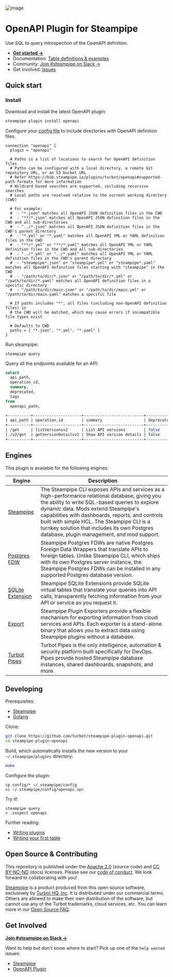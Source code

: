 ![image](https://hub.steampipe.io/images/plugins/turbot/openapi-social-graphic.png)

# OpenAPI Plugin for Steampipe

Use SQL to query introspection of the OpenAPI definition.

- **[Get started →](https://hub.steampipe.io/plugins/turbot/openapi)**
- Documentation: [Table definitions & examples](https://hub.steampipe.io/plugins/turbot/openapi/tables)
- Community: [Join #steampipe on Slack →](https://turbot.com/community/join)
- Get involved: [Issues](https://github.com/turbot/steampipe-plugin-openapi/issues)

## Quick start

### Install

Download and install the latest OpenAPI plugin:

```bash
steampipe plugin install openapi
```

Configure your [config file](https://hub.steampipe.io/plugins/turbot/openapi#configuration) to include directories with OpenAPI definition files.

```hcl
connection "openapi" {
  plugin = "openapi"

  # Paths is a list of locations to search for OpenAPI definition files
  # Paths can be configured with a local directory, a remote Git repository URL, or an S3 bucket URL
  # Refer https://hub.steampipe.io/plugins/turbot/openapi#supported-path-formats for more information
  # Wildcard based searches are supported, including recursive searches
  # Local paths are resolved relative to the current working directory (CWD)

  # For example:
  #  - "*.json" matches all OpenAPI JSON definition files in the CWD
  #  - "**/*.json" matches all OpenAPI JSON definition files in the CWD and all sub-directories
  #  - "../*.json" matches all OpenAPI JSON definition files in the CWD's parent directory
  #  - "*.yml" or "*.yaml" matches all OpenAPI YML or YAML definition files in the CWD
  #  - "**/*.yml" or "**/*.yaml" matches all OpenAPI YML or YAML definition files in the CWD and all sub-directories
  #  - "../*.yml" or "../*.yaml" matches all OpenAPI YML or YAML definition files in the CWD's parent directory
  #  - "steampipe*.json" or "steampipe*.yml" or "steampipe*.yaml" matches all OpenAPI definition files starting with "steampipe" in the CWD
  #  - "/path/to/dir/*.json" or "/path/to/dir/*.yml" or "/path/to/dir/*.yaml" matches all OpenAPI definition files in a specific directory
  #  - "/path/to/dir/main.json" or "/path/to/dir/main.yml" or "/path/to/dir/main.yaml" matches a specific file

  # If paths includes "*", all files (including non-OpenAPI definition files) in
  # the CWD will be matched, which may cause errors if incompatible file types exist

  # Defaults to CWD
  paths = [ "*.json", "*.yml", "*.yaml" ]
}
```

Run steampipe:

```shell
steampipe query
```

Query all the endpoints available for an API:

```sql
select
  api_path,
  operation_id,
  summary,
  deprecated,
  tags
from
  openapi_path;
```

```sh
+----------+---------------------+--------------------------+------------+--------+
| api_path | operation_id        | summary                  | deprecated | tags   |
+----------+---------------------+--------------------------+------------+--------+
| /get     | listVersionsv2      | List API versions        | false      | <null> |
| /v2/get  | getVersionDetailsv2 | Show API version details | false      | <null> |
+----------+---------------------+--------------------------+------------+--------+
```

## Engines

This plugin is available for the following engines:

| Engine        | Description
|---------------|------------------------------------------
| [Steampipe](https://steampipe.io/docs) | The Steampipe CLI exposes APIs and services as a high-performance relational database, giving you the ability to write SQL-based queries to explore dynamic data. Mods extend Steampipe's capabilities with dashboards, reports, and controls built with simple HCL. The Steampipe CLI is a turnkey solution that includes its own Postgres database, plugin management, and mod support.
| [Postgres FDW](https://steampipe.io/docs/steampipe_postgres/overview) | Steampipe Postgres FDWs are native Postgres Foreign Data Wrappers that translate APIs to foreign tables. Unlike Steampipe CLI, which ships with its own Postgres server instance, the Steampipe Postgres FDWs can be installed in any supported Postgres database version.
| [SQLite Extension](https://steampipe.io/docs//steampipe_sqlite/overview) | Steampipe SQLite Extensions provide SQLite virtual tables that translate your queries into API calls, transparently fetching information from your API or service as you request it.
| [Export](https://steampipe.io/docs/steampipe_export/overview) | Steampipe Plugin Exporters provide a flexible mechanism for exporting information from cloud services and APIs. Each exporter is a stand-alone binary that allows you to extract data using Steampipe plugins without a database.
| [Turbot Pipes](https://turbot.com/pipes/docs) | Turbot Pipes is the only intelligence, automation & security platform built specifically for DevOps. Pipes provide hosted Steampipe database instances, shared dashboards, snapshots, and more.

## Developing

Prerequisites:

- [Steampipe](https://steampipe.io/downloads)
- [Golang](https://golang.org/doc/install)

Clone:

```sh
git clone https://github.com/turbot/steampipe-plugin-openapi.git
cd steampipe-plugin-openapi
```

Build, which automatically installs the new version to your `~/.steampipe/plugins` directory:

```sh
make
```

Configure the plugin:

```shell
cp config/* ~/.steampipe/config
vi ~/.steampipe/config/openapi.spc
```

Try it!

```shell
steampipe query
> .inspect openapi
```

Further reading:

- [Writing plugins](https://steampipe.io/docs/develop/writing-plugins)
- [Writing your first table](https://steampipe.io/docs/develop/writing-your-first-table)

## Open Source & Contributing

This repository is published under the [Apache 2.0](https://www.apache.org/licenses/LICENSE-2.0) (source code) and [CC BY-NC-ND](https://creativecommons.org/licenses/by-nc-nd/2.0/) (docs) licenses. Please see our [code of conduct](https://github.com/turbot/.github/blob/main/CODE_OF_CONDUCT.md). We look forward to collaborating with you!

[Steampipe](https://steampipe.io) is a product produced from this open source software, exclusively by [Turbot HQ, Inc](https://turbot.com). It is distributed under our commercial terms. Others are allowed to make their own distribution of the software, but cannot use any of the Turbot trademarks, cloud services, etc. You can learn more in our [Open Source FAQ](https://turbot.com/open-source).

## Get Involved

**[Join #steampipe on Slack →](https://turbot.com/community/join)**

Want to help but don't know where to start? Pick up one of the `help wanted` issues:

- [Steampipe](https://github.com/turbot/steampipe/labels/help%20wanted)
- [OpenAPI Plugin](https://github.com/turbot/steampipe-plugin-openapi/labels/help%20wanted)
